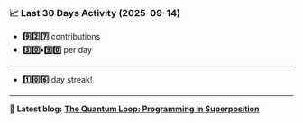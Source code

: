 <!--START_STATS-->
### 📈 Last 30 Days Activity (2025-09-14)  
- **9️⃣2️⃣7️⃣** contributions  
- **3️⃣0️⃣•9️⃣0️⃣** per day
---
- **1️⃣0️⃣6️⃣** day streak!
---
📝 **Latest blog:** [**The Quantum Loop: Programming in Superposition**](https://andriak.com/blog/quantum-loop)
<!--END_STATS-->
